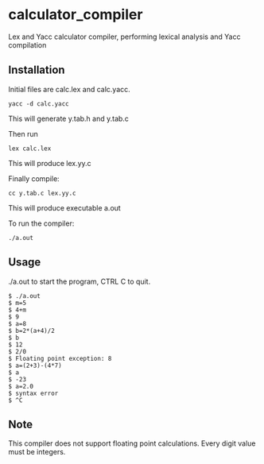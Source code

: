 # calculator_compiler
Lex and Yacc calculator compiler, performing lexical analysis and Yacc compilation
## Installation
Initial files are calc.lex and calc.yacc. 
```
yacc -d calc.yacc
````
This will generate y.tab.h and y.tab.c

Then run
```
lex calc.lex
```
This will produce lex.yy.c

Finally compile:
```
cc y.tab.c lex.yy.c
```
This will produce executable a.out

To run the compiler:
```
./a.out
```
## Usage
./a.out to start the program, CTRL C to quit.
```
$ ./a.out
$ m=5
$ 4+m
$ 9
$ a=8
$ b=2*(a+4)/2
$ b
$ 12
$ 2/0
$ Floating point exception: 8
$ a=(2+3)-(4*7)
$ a
$ -23
$ a=2.0
$ syntax error
$ ^C
```
## Note
This compiler does not support floating point calculations. Every digit value must be integers. 

